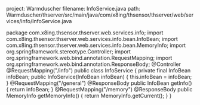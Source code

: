 project: Warmduscher
filename: InfoService.java
path: Warmduscher/thserver/src/main/java/com/x8ing/thsensor/thserver/web/services/info/InfoService.java

package com.x8ing.thsensor.thserver.web.services.info;
import com.x8ing.thsensor.thserver.web.services.info.bean.InfoBean;
import com.x8ing.thsensor.thserver.web.services.info.bean.MemoryInfo;
import org.springframework.stereotype.Controller;
import org.springframework.web.bind.annotation.RequestMapping;
import org.springframework.web.bind.annotation.ResponseBody;
@Controller
@RequestMapping("/info")
public class InfoService {
    private final InfoBean infoBean;
    public InfoService(InfoBean infoBean) {
        this.infoBean = infoBean;
    }
    @RequestMapping("/general")
    @ResponseBody
    public InfoBean getInfo() {
        return infoBean;
    }
    @RequestMapping("/memory")
    @ResponseBody
    public MemoryInfo getMemoryInfo() {
        return MemoryInfo.getCurrent();
    }
}
